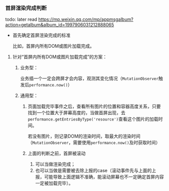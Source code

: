 ### 首屏渲染完成判断

todo: later read https://mp.weixin.qq.com/mp/appmsgalbum?action=getalbum&album_id=1997906031212888065

- 首先确定首屏渲染完成的标准

    比如，首屏内所有DOM或图片加载完成。

1. 针对“首屏内所有DOM或图片加载完成”的方案：

    1. 业务型：

        业务插一个一定会跨屏才会内容，观测其变化情况（`MutationObserver`触发后`performance.now()`）
    2. 通用型：

        1. 页面加载完毕事件之后，查看所有图片的位置和容器高度关系，只要找到一个位置大于屏幕高度的，当做首屏出现，去`performance.getEntriesByType('resource')`查看这个图片的加载时间。

            若没有图片，则记录DOM的渲染时间，取最大的渲染时间（`MutationObserver`，需要使用`performance.now()`及时获取时间）
        2. 上面的判断之前，首屏被滚动

            1. 可以当做渲染完成；
            2. 也可以当做是需要被去除上报的case（滚动事件先与上面的上报，可能导致上面逻辑不准确，能滚动屏幕也不一定确定首屏内容一定被加载完毕）。
